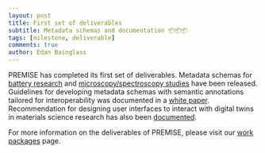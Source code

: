 ```yaml
---
layout: post
title: First set of deliverables
subtitle: Metadata schemas and documentation 📦📦📦
tags: [milestone, deliverable]
comments: true
author: Edan Bainglass
---
```


PREMISE has completed its first set of deliverables. Metadata schemas for [battery research](https://github.com/ord-premise/metadata-batteries) and [microscopy/spectroscopy studies](https://github.com/ord-premise/metadata-spectroscopy) have been released. Guidelines for developing metadata schemas with semantic annotations tailored for interoperability was documented in a [white paper](https://github.com/ord-premise/interoperability-guidelines). Recommendation for designing user interfaces to interact with digital twins in materials science research has also been [documented](https://github.com/ord-premise/digital-twins-interface-design).

For more information on the deliverables of PREMISE, please visit our [work packages](/workpackages) page.
